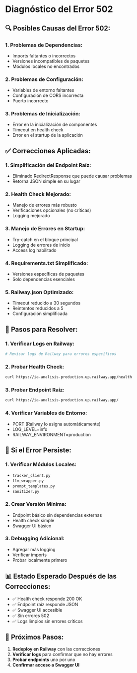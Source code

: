 # Diagnóstico del Error 502

## 🔍 **Posibles Causas del Error 502:**

### 1. **Problemas de Dependencias:**
- Imports faltantes o incorrectos
- Versiones incompatibles de paquetes
- Módulos locales no encontrados

### 2. **Problemas de Configuración:**
- Variables de entorno faltantes
- Configuración de CORS incorrecta
- Puerto incorrecto

### 3. **Problemas de Inicialización:**
- Error en la inicialización de componentes
- Timeout en health check
- Error en el startup de la aplicación

## ✅ **Correcciones Aplicadas:**

### 1. **Simplificación del Endpoint Raíz:**
- Eliminado RedirectResponse que puede causar problemas
- Retorna JSON simple en su lugar

### 2. **Health Check Mejorado:**
- Manejo de errores más robusto
- Verificaciones opcionales (no críticas)
- Logging mejorado

### 3. **Manejo de Errores en Startup:**
- Try-catch en el bloque principal
- Logging de errores de inicio
- Access log habilitado

### 4. **Requirements.txt Simplificado:**
- Versiones específicas de paquetes
- Solo dependencias esenciales

### 5. **Railway.json Optimizado:**
- Timeout reducido a 30 segundos
- Reintentos reducidos a 5
- Configuración simplificada

## 🚀 **Pasos para Resolver:**

### 1. **Verificar Logs en Railway:**
```bash
# Revisar logs de Railway para errores específicos
```

### 2. **Probar Health Check:**
```bash
curl https://ia-analisis-production.up.railway.app/health
```

### 3. **Probar Endpoint Raíz:**
```bash
curl https://ia-analisis-production.up.railway.app/
```

### 4. **Verificar Variables de Entorno:**
- PORT (Railway lo asigna automáticamente)
- LOG_LEVEL=info
- RAILWAY_ENVIRONMENT=production

## 🔧 **Si el Error Persiste:**

### 1. **Verificar Módulos Locales:**
- `tracker_client.py`
- `llm_wrapper.py`
- `prompt_templates.py`
- `sanitizer.py`

### 2. **Crear Versión Mínima:**
- Endpoint básico sin dependencias externas
- Health check simple
- Swagger UI básico

### 3. **Debugging Adicional:**
- Agregar más logging
- Verificar imports
- Probar localmente primero

## 📊 **Estado Esperado Después de las Correcciones:**

- ✅ Health check responde 200 OK
- ✅ Endpoint raíz responde JSON
- ✅ Swagger UI accesible
- ✅ Sin errores 502
- ✅ Logs limpios sin errores críticos

## 🎯 **Próximos Pasos:**

1. **Redeploy en Railway** con las correcciones
2. **Verificar logs** para confirmar que no hay errores
3. **Probar endpoints** uno por uno
4. **Confirmar acceso a Swagger UI**
